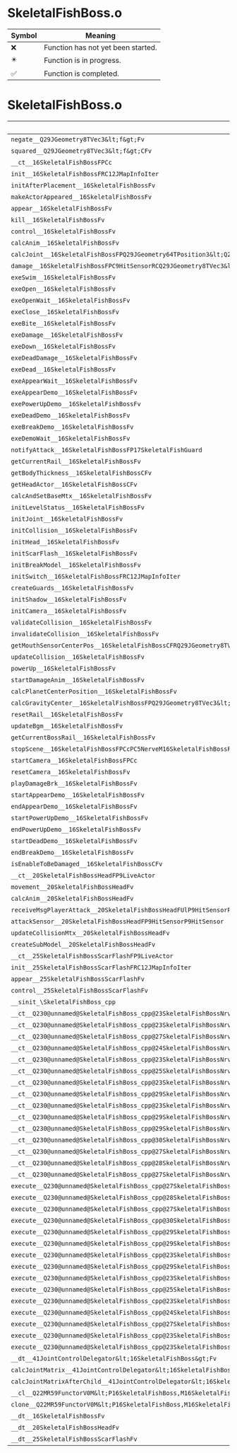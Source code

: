 # SkeletalFishBoss.o
| Symbol | Meaning 
| ------------- | ------------- 
| :x: | Function has not yet been started. 
| :eight_pointed_black_star: | Function is in progress. 
| :white_check_mark: | Function is completed. 


# SkeletalFishBoss.o
| Symbol | Decompiled? |
| ------------- | ------------- |
| `negate__Q29JGeometry8TVec3&lt;f&gt;Fv` | :x: |
| `squared__Q29JGeometry8TVec3&lt;f&gt;CFv` | :x: |
| `__ct__16SkeletalFishBossFPCc` | :x: |
| `init__16SkeletalFishBossFRC12JMapInfoIter` | :x: |
| `initAfterPlacement__16SkeletalFishBossFv` | :x: |
| `makeActorAppeared__16SkeletalFishBossFv` | :x: |
| `appear__16SkeletalFishBossFv` | :x: |
| `kill__16SkeletalFishBossFv` | :x: |
| `control__16SkeletalFishBossFv` | :x: |
| `calcAnim__16SkeletalFishBossFv` | :x: |
| `calcJoint__16SkeletalFishBossFPQ29JGeometry64TPosition3&lt;Q29JGeometry38TMatrix34&lt;Q29JGeometry13SMatrix34C&lt;f&gt;&gt;&gt;RC19JointControllerInfo` | :x: |
| `damage__16SkeletalFishBossFPC9HitSensorRCQ29JGeometry8TVec3&lt;f&gt;` | :x: |
| `exeSwim__16SkeletalFishBossFv` | :x: |
| `exeOpen__16SkeletalFishBossFv` | :x: |
| `exeOpenWait__16SkeletalFishBossFv` | :x: |
| `exeClose__16SkeletalFishBossFv` | :x: |
| `exeBite__16SkeletalFishBossFv` | :x: |
| `exeDamage__16SkeletalFishBossFv` | :x: |
| `exeDown__16SkeletalFishBossFv` | :x: |
| `exeDeadDamage__16SkeletalFishBossFv` | :x: |
| `exeDead__16SkeletalFishBossFv` | :x: |
| `exeAppearWait__16SkeletalFishBossFv` | :x: |
| `exeAppearDemo__16SkeletalFishBossFv` | :x: |
| `exePowerUpDemo__16SkeletalFishBossFv` | :x: |
| `exeDeadDemo__16SkeletalFishBossFv` | :x: |
| `exeBreakDemo__16SkeletalFishBossFv` | :x: |
| `exeDemoWait__16SkeletalFishBossFv` | :x: |
| `notifyAttack__16SkeletalFishBossFP17SkeletalFishGuard` | :x: |
| `getCurrentRail__16SkeletalFishBossFv` | :x: |
| `getBodyThickness__16SkeletalFishBossCFv` | :x: |
| `getHeadActor__16SkeletalFishBossCFv` | :x: |
| `calcAndSetBaseMtx__16SkeletalFishBossFv` | :x: |
| `initLevelStatus__16SkeletalFishBossFv` | :x: |
| `initJoint__16SkeletalFishBossFv` | :x: |
| `initCollision__16SkeletalFishBossFv` | :x: |
| `initHead__16SkeletalFishBossFv` | :x: |
| `initScarFlash__16SkeletalFishBossFv` | :x: |
| `initBreakModel__16SkeletalFishBossFv` | :x: |
| `initSwitch__16SkeletalFishBossFRC12JMapInfoIter` | :x: |
| `createGuards__16SkeletalFishBossFv` | :x: |
| `initShadow__16SkeletalFishBossFv` | :x: |
| `initCamera__16SkeletalFishBossFv` | :x: |
| `validateCollision__16SkeletalFishBossFv` | :x: |
| `invalidateCollision__16SkeletalFishBossFv` | :x: |
| `getMouthSensorCenterPos__16SkeletalFishBossCFRQ29JGeometry8TVec3&lt;f&gt;f` | :x: |
| `updateCollision__16SkeletalFishBossFv` | :x: |
| `powerUp__16SkeletalFishBossFv` | :x: |
| `startDamageAnim__16SkeletalFishBossFv` | :x: |
| `calcPlanetCenterPosition__16SkeletalFishBossFv` | :x: |
| `calcGravityCenter__16SkeletalFishBossFPQ29JGeometry8TVec3&lt;f&gt;RCQ29JGeometry8TVec3&lt;f&gt;RCQ29JGeometry8TVec3&lt;f&gt;` | :x: |
| `resetRail__16SkeletalFishBossFv` | :x: |
| `updateBgm__16SkeletalFishBossFv` | :x: |
| `getCurrentBossRail__16SkeletalFishBossFv` | :x: |
| `stopScene__16SkeletalFishBossFPCcPC5NerveM16SkeletalFishBossFPCvPv_v` | :x: |
| `startCamera__16SkeletalFishBossFPCc` | :x: |
| `resetCamera__16SkeletalFishBossFv` | :x: |
| `playDamageBrk__16SkeletalFishBossFv` | :x: |
| `startAppearDemo__16SkeletalFishBossFv` | :x: |
| `endAppearDemo__16SkeletalFishBossFv` | :x: |
| `startPowerUpDemo__16SkeletalFishBossFv` | :x: |
| `endPowerUpDemo__16SkeletalFishBossFv` | :x: |
| `startDeadDemo__16SkeletalFishBossFv` | :x: |
| `endBreakDemo__16SkeletalFishBossFv` | :x: |
| `isEnableToBeDamaged__16SkeletalFishBossCFv` | :x: |
| `__ct__20SkeletalFishBossHeadFP9LiveActor` | :x: |
| `movement__20SkeletalFishBossHeadFv` | :x: |
| `calcAnim__20SkeletalFishBossHeadFv` | :x: |
| `receiveMsgPlayerAttack__20SkeletalFishBossHeadFUlP9HitSensorP9HitSensor` | :x: |
| `attackSensor__20SkeletalFishBossHeadFP9HitSensorP9HitSensor` | :x: |
| `updateCollisionMtx__20SkeletalFishBossHeadFv` | :x: |
| `createSubModel__20SkeletalFishBossHeadFv` | :x: |
| `__ct__25SkeletalFishBossScarFlashFP9LiveActor` | :x: |
| `init__25SkeletalFishBossScarFlashFRC12JMapInfoIter` | :x: |
| `appear__25SkeletalFishBossScarFlashFv` | :x: |
| `control__25SkeletalFishBossScarFlashFv` | :x: |
| `__sinit_\SkeletalFishBoss_cpp` | :x: |
| `__ct__Q230@unnamed@SkeletalFishBoss_cpp@23SkeletalFishBossNrvSwimFv` | :x: |
| `__ct__Q230@unnamed@SkeletalFishBoss_cpp@23SkeletalFishBossNrvOpenFv` | :x: |
| `__ct__Q230@unnamed@SkeletalFishBoss_cpp@27SkeletalFishBossNrvOpenWaitFv` | :x: |
| `__ct__Q230@unnamed@SkeletalFishBoss_cpp@24SkeletalFishBossNrvCloseFv` | :x: |
| `__ct__Q230@unnamed@SkeletalFishBoss_cpp@23SkeletalFishBossNrvBiteFv` | :x: |
| `__ct__Q230@unnamed@SkeletalFishBoss_cpp@25SkeletalFishBossNrvDamageFv` | :x: |
| `__ct__Q230@unnamed@SkeletalFishBoss_cpp@23SkeletalFishBossNrvDownFv` | :x: |
| `__ct__Q230@unnamed@SkeletalFishBoss_cpp@29SkeletalFishBossNrvDeadDamageFv` | :x: |
| `__ct__Q230@unnamed@SkeletalFishBoss_cpp@23SkeletalFishBossNrvDeadFv` | :x: |
| `__ct__Q230@unnamed@SkeletalFishBoss_cpp@29SkeletalFishBossNrvAppearWaitFv` | :x: |
| `__ct__Q230@unnamed@SkeletalFishBoss_cpp@29SkeletalFishBossNrvAppearDemoFv` | :x: |
| `__ct__Q230@unnamed@SkeletalFishBoss_cpp@30SkeletalFishBossNrvPowerUpDemoFv` | :x: |
| `__ct__Q230@unnamed@SkeletalFishBoss_cpp@27SkeletalFishBossNrvDeadDemoFv` | :x: |
| `__ct__Q230@unnamed@SkeletalFishBoss_cpp@28SkeletalFishBossNrvBreakDemoFv` | :x: |
| `__ct__Q230@unnamed@SkeletalFishBoss_cpp@27SkeletalFishBossNrvDemoWaitFv` | :x: |
| `execute__Q230@unnamed@SkeletalFishBoss_cpp@27SkeletalFishBossNrvDemoWaitCFP5Spine` | :x: |
| `execute__Q230@unnamed@SkeletalFishBoss_cpp@28SkeletalFishBossNrvBreakDemoCFP5Spine` | :x: |
| `execute__Q230@unnamed@SkeletalFishBoss_cpp@27SkeletalFishBossNrvDeadDemoCFP5Spine` | :x: |
| `execute__Q230@unnamed@SkeletalFishBoss_cpp@30SkeletalFishBossNrvPowerUpDemoCFP5Spine` | :x: |
| `execute__Q230@unnamed@SkeletalFishBoss_cpp@29SkeletalFishBossNrvAppearDemoCFP5Spine` | :x: |
| `execute__Q230@unnamed@SkeletalFishBoss_cpp@29SkeletalFishBossNrvAppearWaitCFP5Spine` | :x: |
| `execute__Q230@unnamed@SkeletalFishBoss_cpp@23SkeletalFishBossNrvDeadCFP5Spine` | :x: |
| `execute__Q230@unnamed@SkeletalFishBoss_cpp@29SkeletalFishBossNrvDeadDamageCFP5Spine` | :x: |
| `execute__Q230@unnamed@SkeletalFishBoss_cpp@23SkeletalFishBossNrvDownCFP5Spine` | :x: |
| `execute__Q230@unnamed@SkeletalFishBoss_cpp@25SkeletalFishBossNrvDamageCFP5Spine` | :x: |
| `execute__Q230@unnamed@SkeletalFishBoss_cpp@23SkeletalFishBossNrvBiteCFP5Spine` | :x: |
| `execute__Q230@unnamed@SkeletalFishBoss_cpp@24SkeletalFishBossNrvCloseCFP5Spine` | :x: |
| `execute__Q230@unnamed@SkeletalFishBoss_cpp@27SkeletalFishBossNrvOpenWaitCFP5Spine` | :x: |
| `execute__Q230@unnamed@SkeletalFishBoss_cpp@23SkeletalFishBossNrvOpenCFP5Spine` | :x: |
| `execute__Q230@unnamed@SkeletalFishBoss_cpp@23SkeletalFishBossNrvSwimCFP5Spine` | :x: |
| `__dt__41JointControlDelegator&lt;16SkeletalFishBoss&gt;Fv` | :x: |
| `calcJointMatrix__41JointControlDelegator&lt;16SkeletalFishBoss&gt;FPQ29JGeometry64TPosition3&lt;Q29JGeometry38TMatrix34&lt;Q29JGeometry13SMatrix34C&lt;f&gt;&gt;&gt;RC19JointControllerInfo` | :x: |
| `calcJointMatrixAfterChild__41JointControlDelegator&lt;16SkeletalFishBoss&gt;FPQ29JGeometry64TPosition3&lt;Q29JGeometry38TMatrix34&lt;Q29JGeometry13SMatrix34C&lt;f&gt;&gt;&gt;RC19JointControllerInfo` | :x: |
| `__cl__Q22MR59FunctorV0M&lt;P16SkeletalFishBoss,M16SkeletalFishBossFPCvPv_v&gt;CFv` | :x: |
| `clone__Q22MR59FunctorV0M&lt;P16SkeletalFishBoss,M16SkeletalFishBossFPCvPv_v&gt;CFP7JKRHeap` | :x: |
| `__dt__16SkeletalFishBossFv` | :x: |
| `__dt__20SkeletalFishBossHeadFv` | :x: |
| `__dt__25SkeletalFishBossScarFlashFv` | :x: |
